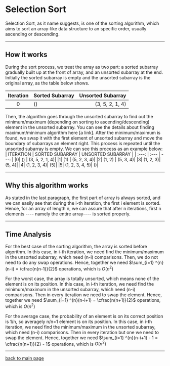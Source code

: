 # Selection Sort
Selection Sort, as it name suggests, is one of the sorting algorithm, which aims to sort an array-like data structure to an specific order, usually ascending or descending.

---
## How it works

During the sort process, we treat the array as two part: a sorted subarray gradually built up at the front of array, and an unsorted subarray at the end. Initially the sorted subarray is empty and the unsorted subarray is the original array, as the table below shows.

| Iteration  | Sorted Subarray  | Unsorted Subarray|
|   :---:    | :---             |          ---:    |
|0           | ()               | (3, 5, 2, 1, 4)  |

Then, the algorithm goes through the unsorted subarray to find out the minimum/maximum (depending on sorting to ascending/descending) element in the unsorted subarray. You can see the details about finding maximum/minimum algorithm here [a link]. After the minimum/maximum is found, we swap it with the first element of unsorted subarray and move the boundary of subarrays an element right. This process is repeated until the unsorted subarray is empty. We can see this process as an example below:
|  ITERATION  |  SORTED SUBARRAY  |  UNSORTED SUBARRAY  |
|   :---:     | :---              |        ---:         |
|0|	() |	(3, 5, 2, 1, 4)|
|1|	(1)	|  (5, 2, 3, 4)|
|2|  (1, 2)	|  (5, 3, 4)|
|3|	(1, 2, 3)|  	(5, 4)|
|4|	(1, 2, 3, 4)|	(5)|
|5|	(1, 2, 3, 4, 5)|	()|

---
## Why this algorithm works

As stated in the last paragraph, the first part of array is always sorted, and we can easily see that during the i-th iteration, the first i element is sorted. Hence, for an array of length n, we can assure that after n iterations, first n elements ---- namely the entire array---- is sorted properly.

---
## Time Analysis

For the best case of the sorting algorithm, the array is sorted before algorithm. In this case, in i-th iteration, we need find the minimum/maximum in the unsorted subarray, which need (n-i) comparisons. Then, we do not need to do any swap operations. Hence, together we need $\sum_{i=1} ^{n}(n-i) = \cfrac{n(n-1)}{2}$ operations, which is $O(n^2)$

For the worst case, the array is totally unsorted, which means none of the element is on its position. In this case, in i-th iteration, we need find the minimum/maximum in the unsorted subarray, which need (n-i) comparisons. Then in every iteration we need to swap the element. Hence, together we need $\sum_{i=1} ^{n}(n-i+1) = \cfrac{n(n+1)}{2}$ operations, which is $O(n^2)$

For the average case, the probability of an element is on its correct position is 1/n, so averagely n/n=1 element is on its position. In this case, in i-th iteration, we need find the minimum/maximum in the unsorted subarray, which need (n-i) comparisons. Then in every iteration but one we need to swap the element. Hence, together we need $\sum_{i=1} ^{n}(n-i+1) - 1 = \cfrac{n(n+1)}{2} - 1$ operations, which is $O(n^2)$

---
[back to main page](https://excalibur021.github.io/CAT125R/)